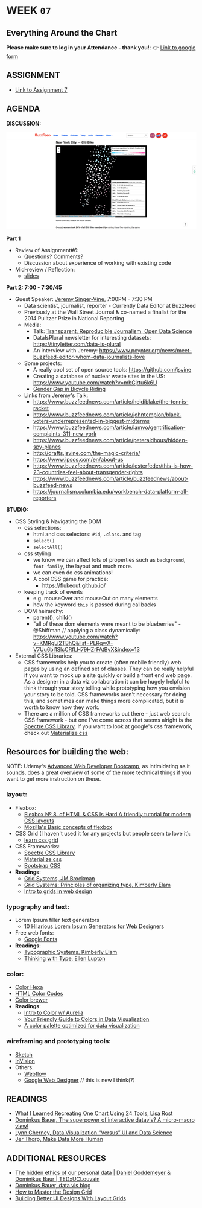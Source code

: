 # WEEK `07`
## Everything Around the Chart

**Please make sure to log in your Attendance - thank you!**:
👉 [Link to google form](https://goo.gl/forms/dC4nFJq8eRyesSYN2)


## ASSIGNMENT

* [Link to Assignment 7](ASSIGNMENT07.md)


## AGENDA

**DISCUSSION:**

![Gender Gap in Bicycle Riding, Buzzfeed](assets/images/jsv-citibike.png)

**Part 1**
* Review of Assignment#6:
  * Questions? Comments?
  * Discussion about experience of working with existing code
* Mid-review / Reflection:
  * [slides](https://docs.google.com/presentation/d/1PMcNRBJtlXi4Xxx9_amaXduqozj-mCFihwIkzeF8KFM/edit?usp=sharing)

**Part 2: 7:00 - 7:30/45**
* Guest Speaker: [Jeremy Singer-Vine](https://www.jsvine.com/), 7:00PM - 7:30 PM
  * Data scientist, journalist, reporter - Currently Data Editor at Buzzfeed
  * Previously at the Wall Street Journal & co-named a finalist for the 2014 Pulitzer Prize in National Reporting
  * Media:
    * Talk: [Transparent, Reproducible Journalism, Open Data Science](https://www.youtube.com/watch?v=6DcXE0NP84A)
    * DataIsPlural newsletter for interesting datasets: https://tinyletter.com/data-is-plural
    * An interview with Jeremy: https://www.poynter.org/news/meet-buzzfeed-editor-whom-data-journalists-love
  * Some projects:
    * A really cool set of open source tools: https://github.com/jsvine
    * Creating a database of nuclear waste sites in the US: https://www.youtube.com/watch?v=mbCjrtu6k6U
    * [Gender Gap in Bicycle Riding](https://www.buzzfeed.com/jsvine/these-maps-show-a-massive-gender-gap-in-bicycle-riding)
  * Links from Jeremy's Talk:
    * https://www.buzzfeednews.com/article/heidiblake/the-tennis-racket
    * https://www.buzzfeednews.com/article/johntemplon/black-voters-underrepresented-in-biggest-midterms
    * https://www.buzzfeednews.com/article/lamvo/gentrification-complaints-311-new-york
    * https://www.buzzfeednews.com/article/peteraldhous/hidden-spy-planes
    * http://drafts.jsvine.com/the-magic-criteria/ 
    * https://www.ipsos.com/en/about-us
    * https://www.buzzfeednews.com/article/lesterfeder/this-is-how-23-countries-feel-about-transgender-rights
    * https://www.buzzfeednews.com/article/buzzfeednews/about-buzzfeed-news
    * https://journalism.columbia.edu/workbench-data-platform-all-reporters


**STUDIO:**
- CSS Styling & Navigating the DOM
  - css selections:
    - html and css selectors: `#id`, `.class`. and tag
    - `select()`
    - `selectAll()`
  - css styling
    - we know we can affect lots of properties such as `background`, `font-family`, the layout and much more.
    - we can even do css animations!
    - A cool CSS game for practice:
      - https://flukeout.github.io/
  - keeping track of events
    - e.g. mouseOver and mouseOut on many elements
    - how the keyword `this` is passed during callbacks
  - DOM heirarchy:
    - parent(), child()
    - "all of these dom elements were meant to be blueberries" - @Shiffman // applying a class dynamically: https://www.youtube.com/watch?v=KMRgLi2TBhQ&list=PLRqwX-V7Uu6bI1SlcCRfLH79HZrFAtBvX&index=13
- External CSS Libraries:
  - CSS frameworks help you to create (often mobile friendly) web pages by using an defined set of classes. They can be really helpful if you want to mock up a site quickly or build a front end web page. As a designer in a data viz collaboration it can be hugely helpful to think through your story telling while prototyping how you envision your story to be told. CSS frameworks aren't necessary for doing this, and sometimes can make things more complicated, but it is worth to know how they work.
  - There are a million of CSS frameworks out there - just web search: CSS framework - but one I've come across that seems alright is the [Spectre CSS Library](https://picturepan2.github.io/spectre/getting-started.html#introduction). If you want to look at google's css framework, check out [Materialize css](https://materializecss.com/)

## Resources for building the web:
NOTE: Udemy's [Advanced Web Developer Bootcamp](https://www.udemy.com/the-advanced-web-developer-bootcamp/), as intimidating as it sounds, does a great overview of some of the more technical things if you want to get more instruction on these. 

### layout:
  - Flexbox:
    - [Flexbox Nº 8. of HTML & CSS Is Hard A friendly tutorial for modern CSS layouts](https://internetingishard.com/html-and-css/flexbox/)
    - [Mozilla's Basic concepts of flexbox](https://developer.mozilla.org/en-US/docs/Web/CSS/CSS_Flexible_Box_Layout/Basic_Concepts_of_Flexbox)
  - CSS Grid (I haven't used it for any projects but people seem to love it):
    - [learn css grid](https://learncssgrid.com/)
  - CSS Frameworks:
    - [Spectre CSS Library](https://picturepan2.github.io/spectre/getting-started.html#introduction)
    - [Materialize css](https://materializecss.com/)
    - [Bootstrap CSS](https://getbootstrap.com/docs/3.3/)
  - **Readings**:
    - [Grid Systems, JM Brockman](https://www.amazon.com/Grid-Systems-Graphic-Design-Communication/dp/3721201450)
    - [Grid Systems: Principles of organizing type, Kimberly Elam](https://www.amazon.com/Grid-Systems-Principles-Organizing-Design/dp/1568984650)
    - [Intro to grids in web design](https://webdesign.tutsplus.com/articles/a-comprehensive-introduction-to-grids-in-web-design--cms-26521)
### typography and text:
  - Lorem Ipsum filler text generators
    - [10 Hilarious Lorem Ipsum Generators for Web Designers](https://theultralinx.com/2013/08/10-hilarious-lorem-ipsum-generators-web-designers/)
  - Free web fonts:
    - [Google Fonts](https://fonts.google.com/)
  - **Readings**:
    - [Typographic Systems, Kimberly Elam](https://www.papress.com/html/product.details.dna?isbn=9781568986876)
    - [Thinking with Type, Ellen Lupton](http://thinkingwithtype.com/)
### color:
  - [Color Hexa](https://www.colorhexa.com/)
  - [HTML Color Codes](https://htmlcolorcodes.com/)
  - [Color brewer](http://colorbrewer2.org/#type=sequential&scheme=BuGn&n=3)
  - **Readings**:
    - [Intro to Color w/ Aurelia](https://github.com/sva-dsi/2017-fall-course/blob/master/lectures/colors.md)
    - [Your Friendly Guide to Colors in Data Visualisation](https://blog.datawrapper.de/colorguide/)
    - [A color palette optimized for data visualization](http://www.mulinblog.com/a-color-palette-optimized-for-data-visualization/)
### wireframing and prototyping tools:
  - [Sketch](https://www.sketchapp.com/)
  - [InVision](https://www.invisionapp.com)
  - Others:
    - [Webflow](https://webflow.com/)
    - [Google Web Designer](https://www.google.com/webdesigner/) // this is new I think(?)

 


## READINGS
* [What I Learned Recreating One Chart Using 24 Tools, Lisa Rost ](https://source.opennews.org/articles/what-i-learned-recreating-one-chart-using-24-tools/)
* [Dominkus Bauer, The superpower of interactive datavis? A micro-macro view!](https://do.minik.us/blog/a-micro-macro-view)
* [Lynn Cherney, Data Visualization “Versus” UI and Data Science](https://medium.com/@lynn_72328/data-visualization-versus-ui-and-data-science-d59182d58af4)
* [Jer Thorp, Make Data More Human](https://www.ted.com/talks/jer_thorp_make_data_more_human)

## ADDITIONAL RESOURCES

* [The hidden ethics of our personal data | Daniel Goddemeyer & Dominikus Baur | TEDxUCLouvain](https://www.youtube.com/watch?v=MJeXyPFYVEY)
* [Dominkus Bauer, data vis blog](https://do.minik.us/#writing)
* [How to Master the Design Grid](https://medium.com/by-filament/how-to-use-a-design-grid-587f40cc9a0d)
* [Building Better UI Designs With Layout Grids](https://www.smashingmagazine.com/2017/12/building-better-ui-designs-layout-grids/)